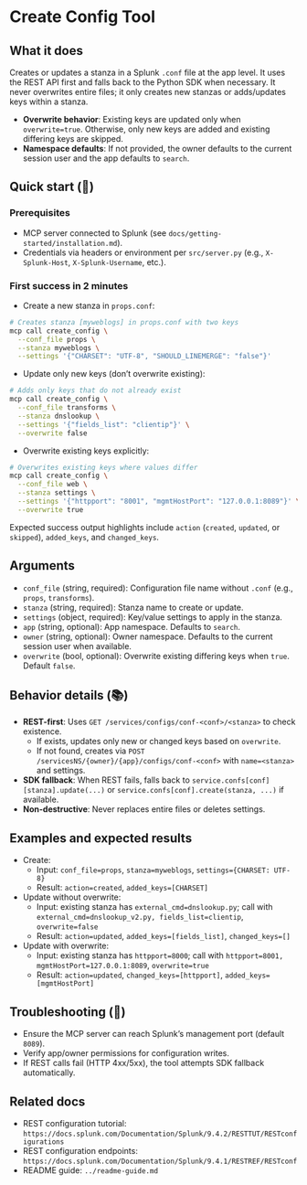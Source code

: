 # Create Config Tool

## What it does

Creates or updates a stanza in a Splunk `.conf` file at the app level. It uses the REST API first and falls back to the Python SDK when necessary. It never overwrites entire files; it only creates new stanzas or adds/updates keys within a stanza.

- **Overwrite behavior**: Existing keys are updated only when `overwrite=true`. Otherwise, only new keys are added and existing differing keys are skipped.
- **Namespace defaults**: If not provided, the owner defaults to the current session user and the app defaults to `search`.

## Quick start (🚀)

### Prerequisites

- MCP server connected to Splunk (see `docs/getting-started/installation.md`).
- Credentials via headers or environment per `src/server.py` (e.g., `X-Splunk-Host`, `X-Splunk-Username`, etc.).

### First success in 2 minutes

- Create a new stanza in `props.conf`:

```bash
# Creates stanza [myweblogs] in props.conf with two keys
mcp call create_config \
  --conf_file props \
  --stanza myweblogs \
  --settings '{"CHARSET": "UTF-8", "SHOULD_LINEMERGE": "false"}'
```

- Update only new keys (don’t overwrite existing):

```bash
# Adds only keys that do not already exist
mcp call create_config \
  --conf_file transforms \
  --stanza dnslookup \
  --settings '{"fields_list": "clientip"}' \
  --overwrite false
```

- Overwrite existing keys explicitly:

```bash
# Overwrites existing keys where values differ
mcp call create_config \
  --conf_file web \
  --stanza settings \
  --settings '{"httpport": "8001", "mgmtHostPort": "127.0.0.1:8089"}' \
  --overwrite true
```

Expected success output highlights include `action` (`created`, `updated`, or `skipped`), `added_keys`, and `changed_keys`.

## Arguments

- `conf_file` (string, required): Configuration file name without `.conf` (e.g., `props`, `transforms`).
- `stanza` (string, required): Stanza name to create or update.
- `settings` (object, required): Key/value settings to apply in the stanza.
- `app` (string, optional): App namespace. Defaults to `search`.
- `owner` (string, optional): Owner namespace. Defaults to the current session user when available.
- `overwrite` (bool, optional): Overwrite existing differing keys when `true`. Default `false`.

## Behavior details (📚)

- **REST-first**: Uses `GET /services/configs/conf-<conf>/<stanza>` to check existence.
  - If exists, updates only new or changed keys based on `overwrite`.
  - If not found, creates via `POST /servicesNS/{owner}/{app}/configs/conf-<conf>` with `name=<stanza>` and settings.
- **SDK fallback**: When REST fails, falls back to `service.confs[conf][stanza].update(...)` or `service.confs[conf].create(stanza, ...)` if available.
- **Non-destructive**: Never replaces entire files or deletes settings.

## Examples and expected results

- Create:
  - Input: `conf_file=props`, `stanza=myweblogs`, `settings={CHARSET: UTF-8}`
  - Result: `action=created`, `added_keys=[CHARSET]`
- Update without overwrite:
  - Input: existing stanza has `external_cmd=dnslookup.py`; call with `external_cmd=dnslookup_v2.py, fields_list=clientip`, `overwrite=false`
  - Result: `action=updated`, `added_keys=[fields_list]`, `changed_keys=[]`
- Update with overwrite:
  - Input: existing stanza has `httpport=8000`; call with `httpport=8001, mgmtHostPort=127.0.0.1:8089`, `overwrite=true`
  - Result: `action=updated`, `changed_keys=[httpport]`, `added_keys=[mgmtHostPort]`

## Troubleshooting (🔧)

- Ensure the MCP server can reach Splunk’s management port (default `8089`).
- Verify app/owner permissions for configuration writes.
- If REST calls fail (HTTP 4xx/5xx), the tool attempts SDK fallback automatically.

## Related docs

- REST configuration tutorial: `https://docs.splunk.com/Documentation/Splunk/9.4.2/RESTTUT/RESTconfigurations`
- REST configuration endpoints: `https://docs.splunk.com/Documentation/Splunk/9.4.1/RESTREF/RESTconf`
- README guide: `../readme-guide.md`
